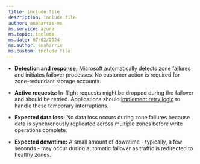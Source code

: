 ```yaml
---
 title: include file
 description: include file
 author: anaharris-ms
 ms.service: azure
 ms.topic: include
 ms.date: 07/02/2024
 ms.author: anaharris
 ms.custom: include file
---
```


- **Detection and response:** Microsoft automatically detects zone failures and initiates failover processes. No customer action is required for zone-redundant storage accounts.

- **Active requests:** In-flight requests might be dropped during the failover and should be retried. Applications should [implement retry logic](#transient-faults) to handle these temporary interruptions.

- **Expected data loss:** No data loss occurs during zone failures because data is synchronously replicated across multiple zones before write operations complete.

- **Expected downtime:** A small amount of downtime - typically, a few seconds - may occur during automatic failover as traffic is redirected to healthy zones.
